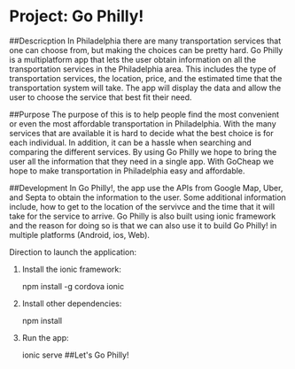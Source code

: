 # Project: Go Philly!



##Descricption
In Philadelphia there are many transportation services that one can choose from, but making the choices can be pretty hard. Go Philly is a multiplatform app that lets the user obtain information on all the transportation services in the Philadelphia area. This includes the type of transportation services, the location, price, and the estimated time that the transportation system will take. The app will display the data and allow the user to choose the service that best fit their need. 

##Purpose
The purpose of this is to help people find the most convenient or even the most affordable transportation in Philadelphia. With the many services that are available it is hard to decide what the best choice is for each individual. In addition, it can be a hassle when searching and comparing the different services. By using Go Philly we hope to bring the user all the information that they need in a single app. With GoCheap we hope to make transportation in Philadelphia easy and affordable.

##Development
In Go Philly!, the app use the APIs from Google Map, Uber, and Septa to obtain the information to the user. Some additional information include, how to get to the location of the servivce and the time that it will take for the service to arrive. Go Philly is also built using ionic framework and the reason for doing so is that we can also use it to build Go Philly! in multiple platforms (Android, ios, Web).  


Direction to launch the application:


1. Install the ionic framework:

    npm install -g cordova ionic
    
    
    
2. Install other dependencies:

    npm install
    
    
    
3. Run the app:

    ionic serve
##Let's Go Philly!
